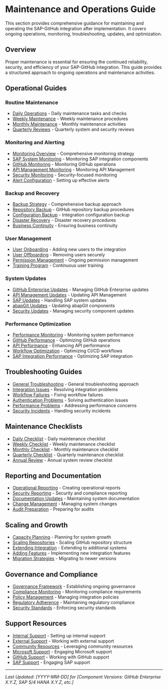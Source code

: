 # Maintenance and Operations Guide

This section provides comprehensive guidance for maintaining and operating the SAP-GitHub integration after implementation. It covers ongoing operations, monitoring, troubleshooting, updates, and optimization.

## Overview

Proper maintenance is essential for ensuring the continued reliability, security, and efficiency of your SAP-GitHub integration. This guide provides a structured approach to ongoing operations and maintenance activities.

## Operational Guides

### Routine Maintenance

* [Daily Operations](./daily-operations.md) - Daily maintenance tasks and checks
* [Weekly Maintenance](./weekly-maintenance.md) - Weekly maintenance procedures
* [Monthly Maintenance](./monthly-maintenance.md) - Monthly maintenance activities
* [Quarterly Reviews](./quarterly-reviews.md) - Quarterly system and security reviews

### Monitoring and Alerting

* [Monitoring Overview](./monitoring-overview.md) - Comprehensive monitoring strategy
* [SAP System Monitoring](./sap-monitoring.md) - Monitoring SAP integration components
* [GitHub Monitoring](./github-monitoring.md) - Monitoring GitHub operations
* [API Management Monitoring](./apim-monitoring.md) - Monitoring API Management
* [Security Monitoring](./security-monitoring.md) - Security-focused monitoring
* [Alert Configuration](./alert-setup.md) - Setting up effective alerts

### Backup and Recovery

* [Backup Strategy](./backup-strategy.md) - Comprehensive backup approach
* [Repository Backup](./repository-backup.md) - GitHub repository backup procedures
* [Configuration Backup](./config-backup.md) - Integration configuration backup
* [Disaster Recovery](./disaster-recovery.md) - Disaster recovery procedures
* [Business Continuity](./business-continuity.md) - Ensuring business continuity

### User Management

* [User Onboarding](./user-onboarding.md) - Adding new users to the integration
* [User Offboarding](./user-offboarding.md) - Removing users securely
* [Permission Management](./permission-management.md) - Ongoing permission management
* [Training Program](./training-program.md) - Continuous user training

### System Updates

* [GitHub Enterprise Updates](./github-updates.md) - Managing GitHub Enterprise updates
* [API Management Updates](./apim-updates.md) - Updating API Management
* [SAP Updates](./sap-updates.md) - Handling SAP system updates
* [abapGit Updates](./abapgit-updates.md) - Updating abapGit components
* [Security Updates](./security-updates.md) - Managing security component updates

### Performance Optimization

* [Performance Monitoring](./performance-monitoring.md) - Monitoring system performance
* [GitHub Performance](./github-performance.md) - Optimizing GitHub operations
* [API Performance](./api-performance.md) - Enhancing API performance
* [Workflow Optimization](./workflow-optimization.md) - Optimizing CI/CD workflows
* [SAP Integration Performance](./sap-performance.md) - Optimizing SAP integration

## Troubleshooting Guides

* [General Troubleshooting](./troubleshooting-general.md) - General troubleshooting approach
* [Integration Issues](./troubleshooting-integration.md) - Resolving integration problems
* [Workflow Failures](./troubleshooting-workflows.md) - Fixing workflow failures
* [Authentication Problems](./troubleshooting-auth.md) - Solving authentication issues
* [Performance Problems](./troubleshooting-performance.md) - Addressing performance concerns
* [Security Incidents](./security-incidents.md) - Handling security incidents

## Maintenance Checklists

* [Daily Checklist](./checklists/daily.md) - Daily maintenance checklist
* [Weekly Checklist](./checklists/weekly.md) - Weekly maintenance checklist
* [Monthly Checklist](./checklists/monthly.md) - Monthly maintenance checklist
* [Quarterly Checklist](./checklists/quarterly.md) - Quarterly maintenance checklist
* [Annual Review](./checklists/annual.md) - Annual system review checklist

## Reporting and Documentation

* [Operational Reporting](./operational-reporting.md) - Creating operational reports
* [Security Reporting](./security-reporting.md) - Security and compliance reporting
* [Documentation Updates](./documentation-updates.md) - Maintaining system documentation
* [Change Management](./change-management.md) - Managing system changes
* [Audit Preparation](./audit-preparation.md) - Preparing for audits

## Scaling and Growth

* [Capacity Planning](./capacity-planning.md) - Planning for system growth
* [Scaling Repositories](./scaling-repositories.md) - Scaling GitHub repository structure
* [Extending Integration](./extending-integration.md) - Extending to additional systems
* [Adding Features](./adding-features.md) - Implementing new integration features
* [Migration Strategies](./migration-strategies.md) - Migrating to newer versions

## Governance and Compliance

* [Governance Framework](./governance-framework.md) - Establishing ongoing governance
* [Compliance Monitoring](./compliance-monitoring.md) - Monitoring compliance requirements
* [Policy Management](./policy-management.md) - Managing integration policies
* [Regulatory Adherence](./regulatory-adherence.md) - Maintaining regulatory compliance
* [Security Standards](./security-standards.md) - Enforcing security standards

## Support Resources

* [Internal Support](./internal-support.md) - Setting up internal support
* [External Support](./external-support.md) - Working with external support
* [Community Resources](./community-resources.md) - Leveraging community resources
* [Microsoft Support](./microsoft-support.md) - Engaging Microsoft support
* [GitHub Support](./github-support.md) - Working with GitHub support
* [SAP Support](./sap-support.md) - Engaging SAP support

---

*Last Updated: [YYYY-MM-DD] for [Component Versions: GitHub Enterprise X.Y.Z, SAP S/4 HANA X.Y.Z, etc.]*
